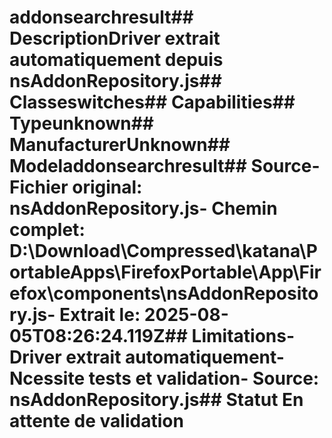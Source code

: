 # addonsearchresult##  DescriptionDriver extrait automatiquement depuis nsAddonRepository.js##  Classeswitches##  Capabilities##  Typeunknown##  ManufacturerUnknown##  Modeladdonsearchresult##  Source- **Fichier original**: nsAddonRepository.js- **Chemin complet**: D:\Download\Compressed\katana\PortableApps\FirefoxPortable\App\Firefox\components\nsAddonRepository.js- **Extrait le**: 2025-08-05T08:26:24.119Z##  Limitations- Driver extrait automatiquement- Ncessite tests et validation- Source: nsAddonRepository.js##  Statut En attente de validation